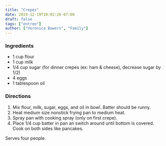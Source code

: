 ```yaml
---
title: "Crepes"
date: 2019-12-19T10:02:26-07:00
draft: false
tags: ["entree"]
author: ["Veronica Bowers", "Family"]
---
```


### Ingredients
- 1 cup flour
- 1 cup milk
- 1/4 cup sugar (for dinner crepes (ex: ham & cheese), decrease sugar by 1/2)
- 4 eggs
- 1 tablespoon oil

### Directions
1.	Mix flour, milk, sugar, eggs, and oil in bowl. Batter should be runny.
2.	Heat medium size nonstick frying pan to medium heat.
3.	Spray pan with cooking spray (only on first crepe).
4.	Place 1/4 cup batter in pan an switch around until bottom is covered. Cook on both sides like pancakes.

Serves four people.